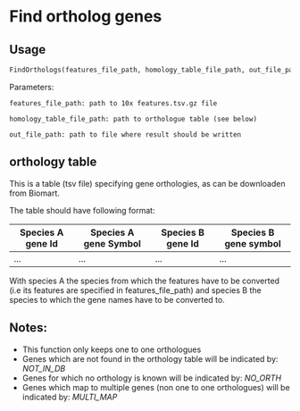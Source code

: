 # Find ortholog genes 

## Usage

```python
FindOrthologs(features_file_path, homology_table_file_path, out_file_path)
```

Parameters:

```
features_file_path: path to 10x features.tsv.gz file

homology_table_file_path: path to orthologue table (see below)

out_file_path: path to file where result should be written
```

## orthology table

This is a table (tsv file) specifying gene orthologies, as can be downloaden from Biomart.

The table should have following format:


|  Species A gene Id   |   Species A gene Symbol  |  Species B gene Id  | Species B gene symbol |
|----|----|----|---|
| ...| ...| ...| ...|

With species A the species from which the features have to be converted (i.e its features are specified in features_file_path) and species B the species to which the gene names have to be converted to.

## Notes:
* This function only keeps one to one orthologues
* Genes which are not found in the orthology table will be indicated by: *NOT_IN_DB*
* Genes for which no orthology is known will be indicated by: *NO_ORTH*
* Genes which map to multiple genes (non one to one orthologues) will be indicated by: *MULTI_MAP*
